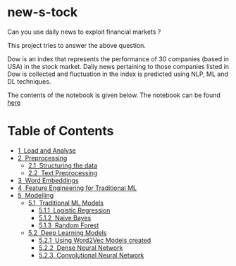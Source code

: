 # new-s-tock

Can you use daily news to exploit financial markets ?

This project tries to answer the above question.

Dow is an index that represents the performance of 30 companies (based in USA) in the stock market.
Daliy news pertaining to those companies listed in Dow is collected and fluctuation in the index is predicted using NLP, ML and DL techniques.

The contents of the notebook is given below. The notebook can be found [here]()

<h1>Table of Contents<span class="tocSkip"></span></h1>
<div class="toc"><ul class="toc-item"><li><span><a href="#Load-and-Analyse" data-toc-modified-id="Load-and-Analyse-1"><span class="toc-item-num">1&nbsp;&nbsp;</span>Load and Analyse</a></span></li><li><span><a href="#Preprocessing" data-toc-modified-id="Preprocessing-2"><span class="toc-item-num">2&nbsp;&nbsp;</span>Preprocessing</a></span><ul class="toc-item"><li><span><a href="#Structuring-the-data" data-toc-modified-id="Structuring-the-data-2.1"><span class="toc-item-num">2.1&nbsp;&nbsp;</span>Structuring the data</a></span></li><li><span><a href="#Text-Preprocessing" data-toc-modified-id="Text-Preprocessing-2.2"><span class="toc-item-num">2.2&nbsp;&nbsp;</span>Text Preprocessing</a></span></li></ul></li><li><span><a href="#Word-Embeddings" data-toc-modified-id="Word-Embeddings-3"><span class="toc-item-num">3&nbsp;&nbsp;</span>Word Embeddings</a></span></li><li><span><a href="#Feature-Engineering-for-Traditional-ML" data-toc-modified-id="Feature-Engineering-for-Traditional-ML-4"><span class="toc-item-num">4&nbsp;&nbsp;</span>Feature Engineering for Traditional ML</a></span></li><li><span><a href="#Modelling" data-toc-modified-id="Modelling-5"><span class="toc-item-num">5&nbsp;&nbsp;</span>Modelling</a></span><ul class="toc-item"><li><span><a href="#Traditional-ML-Models" data-toc-modified-id="Traditional-ML-Models-5.1"><span class="toc-item-num">5.1&nbsp;&nbsp;</span>Traditional ML Models</a></span><ul class="toc-item"><li><span><a href="#Logistic-Regression" data-toc-modified-id="Logistic-Regression-5.1.1"><span class="toc-item-num">5.1.1&nbsp;&nbsp;</span>Logistic Regression</a></span></li><li><span><a href="#Naive-Bayes" data-toc-modified-id="Naive-Bayes-5.1.2"><span class="toc-item-num">5.1.2&nbsp;&nbsp;</span>Naive Bayes</a></span></li><li><span><a href="#Random-Forest" data-toc-modified-id="Random-Forest-5.1.3"><span class="toc-item-num">5.1.3&nbsp;&nbsp;</span>Random Forest</a></span></li></ul></li><li><span><a href="#Deep-Learning-Models" data-toc-modified-id="Deep-Learning-Models-5.2"><span class="toc-item-num">5.2&nbsp;&nbsp;</span>Deep Learning Models</a></span><ul class="toc-item"><li><span><a href="#Using-Word2Vec-Models-created" data-toc-modified-id="Using-Word2Vec-Models-created-5.2.1"><span class="toc-item-num">5.2.1&nbsp;&nbsp;</span>Using Word2Vec Models created</a></span></li><li><span><a href="#Dense-Neural-Network" data-toc-modified-id="Dense-Neural-Network-5.2.2"><span class="toc-item-num">5.2.2&nbsp;&nbsp;</span>Dense Neural Network</a></span></li><li><span><a href="#Convolutional-Neural-Network" data-toc-modified-id="Convolutional-Neural-Network-5.2.3"><span class="toc-item-num">5.2.3&nbsp;&nbsp;</span>Convolutional Neural Network</a></span></li></ul></li></ul></li></ul></div>
